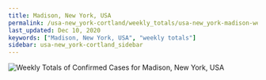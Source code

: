 ```yaml
---
title: Madison, New York, USA
permalink: /usa-new_york-cortland/weekly_totals/usa-new_york-madison-weekly_totals.html
last_updated: Dec 10, 2020
keywords: ["Madison, New York, USA", "weekly totals"]
sidebar: usa-new_york-cortland_sidebar
---
```


![Weekly Totals of Confirmed Cases for Madison, New York, USA](/covid_tracker/images/graphs/usa-new_york-madison-weekly_totals_graph.png)
